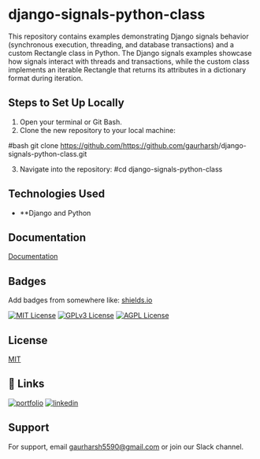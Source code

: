 
# django-signals-python-class

This repository contains examples demonstrating Django signals behavior (synchronous execution, threading, and database transactions) and a custom Rectangle class in Python. The Django signals examples showcase how signals interact with threads and transactions, while the custom class implements an iterable Rectangle that returns its attributes in a dictionary format during iteration.


## Steps to Set Up Locally
1. Open your terminal or Git Bash.
2. Clone the new repository to your local machine:

#bash git clone https://github.com/<https://github.com/gaurharsh>/django-signals-python-class.git

3. Navigate into the repository:
 #cd django-signals-python-class

## Technologies Used
- **Django and Python
## Documentation

[Documentation](https://github.com/gaurharsh/django-signals-python-class/wiki)


## Badges

Add badges from somewhere like: [shields.io](https://shields.io/)

[![MIT License](https://img.shields.io/badge/License-MIT-green.svg)](https://choosealicense.com/licenses/mit/)
[![GPLv3 License](https://img.shields.io/badge/License-GPL%20v3-yellow.svg)](https://opensource.org/licenses/)
[![AGPL License](https://img.shields.io/badge/license-AGPL-blue.svg)](http://www.gnu.org/licenses/agpl-3.0)


## License

[MIT](https://choosealicense.com/licenses/mit/)


## 🔗 Links
[![portfolio](https://img.shields.io/badge/my_portfolio-000?style=for-the-badge&logo=ko-fi&logoColor=white)](https://www.polywork.com/harshvardhansingh_gaur)
[![linkedin](https://img.shields.io/badge/linkedin-0A66C2?style=for-the-badge&logo=linkedin&logoColor=white)](https://www.linkedin.com/in/harshvardhaninghgaur)




## Support

For support, email gaurharsh5590@gmail.com or join our Slack channel.

